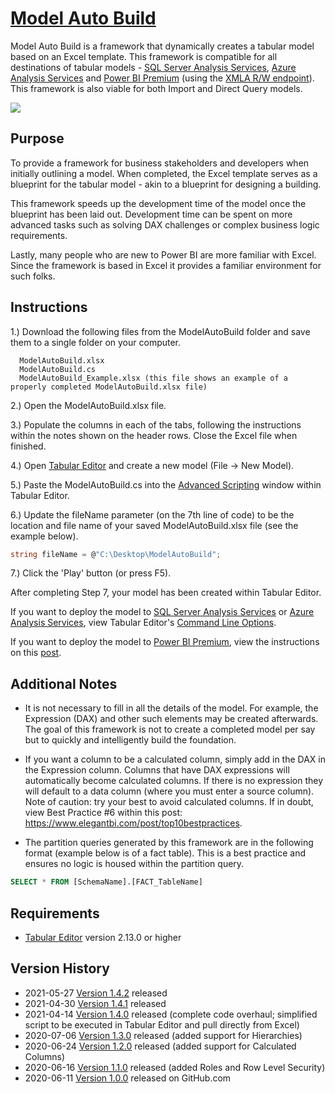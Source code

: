 # [Model Auto Build](https://www.elegantbi.com/post/modelautobuild "Model Auto Build")

Model Auto Build is a framework that dynamically creates a tabular model based on an Excel template. This framework is compatible for all destinations of tabular models - [SQL Server Analysis Services](https://docs.microsoft.com/analysis-services/ssas-overview?view=asallproducts-allversions "SSAS"), [Azure Analysis Services](https://azure.microsoft.com/services/analysis-services/ "Azure AS") and [Power BI Premium](https://powerbi.microsoft.com/power-bi-premium/ "Power BI Premium") (using the [XMLA R/W endpoint](https://docs.microsoft.com/power-bi/admin/service-premium-connect-tools "XMLA R/W endpoint")). This framework is also viable for both Import and Direct Query models.

![](https://github.com/m-kovalsky/ModelAutoBuild/blob/master/Images/ExcelTemplate.png)

## Purpose

To provide a framework for business stakeholders and developers when initially outlining a model. When completed, the Excel template serves as a blueprint for the tabular model - akin to a blueprint for designing a building. 

This framework speeds up the development time of the model once the blueprint has been laid out. Development time can be spent on more advanced tasks such as solving DAX challenges or complex business logic requirements.

Lastly, many people who are new to Power BI are more familiar with Excel. Since the framework is based in Excel it provides a familiar environment for such folks. 

## Instructions

1.) Download the following files from the ModelAutoBuild folder and save them to a single folder on your computer.

      ModelAutoBuild.xlsx
      ModelAutoBuild.cs
      ModelAutoBuild_Example.xlsx (this file shows an example of a properly completed ModelAutoBuild.xlsx file)

2.) Open the ModelAutoBuild.xlsx file.

3.) Populate the columns in each of the tabs, following the instructions within the notes shown on the header rows. Close the Excel file when finished.

4.) Open [Tabular Editor](https://tabulareditor.com/ "Tabular Editor") and create a new model (File -> New Model).

5.) Paste the ModelAutoBuild.cs into the [Advanced Scripting](https://docs.tabulareditor.com/Advanced-Scripting.html#working-with-the-model-object "Advanced Scripting") window within Tabular Editor.

6.) Update the fileName parameter (on the 7th line of code) to be the location and file name of your saved ModelAutoBuild.xlsx file (see the example below).
    
```C#    
string fileName = @"C:\Desktop\ModelAutoBuild";
```

7.) Click the 'Play' button (or press F5).
  
After completing Step 7, your model has been created within Tabular Editor.

If you want to deploy the model to [SQL Server Analysis Services](https://docs.microsoft.com/analysis-services/ssas-overview?view=asallproducts-allversions "SSAS") or [Azure Analysis Services](https://azure.microsoft.com/services/analysis-services/ "Azure AS"), view Tabular Editor's [Command Line Options](https://github.com/otykier/TabularEditor/wiki/Command-line-Options "Command Line Options").

If you want to deploy the model to [Power BI Premium](https://powerbi.microsoft.com/power-bi-premium/ "Power BI Premium"), view the instructions on this [post](https://github.com/TabularEditor/tabulareditor.github.io/blob/master/_posts/2020-06-02-PBI-SP-Access.md "post").

## Additional Notes

* It is not necessary to fill in all the details of the model. For example, the Expression (DAX) and other such elements may be created afterwards. The goal of this framework is not to create a completed model per say but to quickly and intelligently build the foundation.

* If you want a column to be a calculated column, simply add in the DAX in the Expression column. Columns that have DAX expressions will automatically become calculated columns. If there is no expression they will default to a data column (where you must enter a source column). Note of caution: try your best to avoid calculated columns. If in doubt, view Best Practice #6 within this post: https://www.elegantbi.com/post/top10bestpractices.

* The partition queries generated by this framework are in the following format (example below is of a fact table). This is a best practice and ensures no logic is housed within the partition query.
     
```SQL
SELECT * FROM [SchemaName].[FACT_TableName]
```

## Requirements

* [Tabular Editor](https://tabulareditor.com/ "Tabular Editor") version 2.13.0 or higher


## Version History

* 2021-05-27 [Version 1.4.2](https://github.com/m-kovalsky/ModelAutoBuild/releases/tag/1.4.2) released
* 2021-04-30 [Version 1.4.1](https://github.com/m-kovalsky/ModelAutoBuild/releases/tag/1.4.1) released
* 2021-04-14 [Version 1.4.0](https://github.com/m-kovalsky/ModelAutoBuild/releases/tag/1.4.0) released (complete code overhaul; simplified script to be executed in Tabular Editor and pull directly from Excel)
* 2020-07-06 [Version 1.3.0](https://github.com/m-kovalsky/ModelAutoBuild/releases/tag/1.3.0) released (added support for Hierarchies)
* 2020-06-24 [Version 1.2.0](https://github.com/m-kovalsky/ModelAutoBuild/releases/tag/1.2.0) released (added support for Calculated Columns)
* 2020-06-16 [Version 1.1.0](https://github.com/m-kovalsky/ModelAutoBuild/releases/tag/1.1.0) released (added Roles and Row Level Security)
* 2020-06-11 [Version 1.0.0](https://github.com/m-kovalsky/ModelAutoBuild/releases/tag/1.0.0) released on GitHub.com
